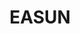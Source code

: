 ---
title: EASUN
description: Easun's little corner of the internet.
layout: homepage2.hbs
adobeApps:
  - name: Acrobat
    abbreviation: ACR
  - name: After Effects
    abbreviation: AE
  - name: Animate
    abbreviation: AN
  - name: Audition
    abbreviation: AU
  - name: Dreamweaver
    abbreviation: DW
  - name: InDesign
    abbreviation: ID
  - name: Illustrator
    abbreviation: AI
  - name: Lightroom
    abbreviation: LR
  - name: Photoshop
    abbreviation: PS
  - name: Premiere
    abbreviation: PR
  - name: Substance
    abbreviation: SU
  - name: Other
    abbreviation: OTHER
pricingOptions:
  - name: free
  - name: paid
  - name: foss
---